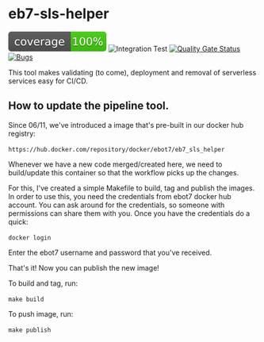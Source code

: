 # eb7-sls-helper
![coverage badge](coverage.svg "Test coverage")
![Integration Test](https://github.com/ebot7/eb7-sls-helper/workflows/Integration%20Test/badge.svg?branch=master)
[![Quality Gate Status](https://sonarcloud.io/api/project_badges/measure?project=eb7-sls-helper&metric=alert_status&token=b1dabb8807aefb70db33acf7b25b4eb85ed8aefc)](https://sonarcloud.io/dashboard?id=eb7-sls-helper)
[![Bugs](https://sonarcloud.io/api/project_badges/measure?project=eb7-sls-helper&metric=bugs&token=b1dabb8807aefb70db33acf7b25b4eb85ed8aefc)](https://sonarcloud.io/dashboard?id=eb7-sls-helper)

This tool makes validating (to come), deployment and removal of serverless services easy for CI/CD.

## How to update the pipeline tool.

Since 06/11, we've introduced a image that's pre-built in our docker hub registry:

`https://hub.docker.com/repository/docker/ebot7/eb7_sls_helper`

Whenever we have a new code merged/created here, we need to build/update this container so that the workflow picks up the changes.

For this, I've created a simple Makefile to build, tag and publish the images. In order to use this, you need the credentials from ebot7 docker hub account. You can ask around for the credentials, so someone with permissions can share them with you. Once you have the credentials do a quick:

`docker login`

Enter the ebot7 username and password that you've received. 

That's it! Now you can publish the new image!

To build and tag, run:

`make build`

To push image, run:

`make publish`

